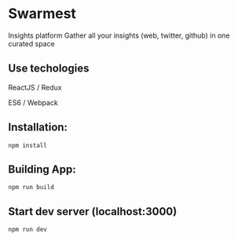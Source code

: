 # Swarmest

Insights platform
Gather all your insights (web, twitter, github) in one curated space

## Use techologies
ReactJS / Redux

ES6 / Webpack

## Installation:

```
npm install
```

## Building App:

```
npm run build
```

## Start dev server (localhost:3000)

```
npm run dev
```
